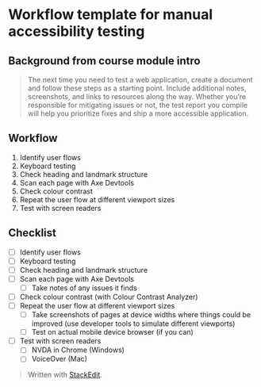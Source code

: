 # Workflow template for manual accessibility testing 

## Background from course module intro
> The next time you need to test a web application, create a document and follow these steps as a starting point. Include additional notes, screenshots, and links to resources along the way.
>Whether you’re responsible for mitigating issues or not, the test report you compile will help you prioritize fixes and ship a more accessible application.

## Workflow
1. Identify user flows
2. Keyboard testing
3. Check heading and landmark structure
4. Scan each page with Axe Devtools
5. Check colour contrast
6. Repeat the user flow at different viewport sizes
7. Test with screen readers

## Checklist

- [ ] Identify user flows
- [ ] Keyboard testing
- [ ] Check heading and landmark structure
- [ ] Scan each page with Axe Devtools
	- [ ] Take notes of any issues it finds
- [ ] Check colour contrast (with Colour Contrast Analyzer)
- [ ] Repeat the user flow at different viewport sizes
	- [ ] Take screenshots of pages at device widths where things could be improved (use developer tools to simulate different viewports)
	- [ ] Test on actual mobile device browser (if you can)
- [ ] Test with screen readers
	- [ ] NVDA in Chrome (Windows)
	- [ ] VoiceOver (Mac)

> Written with [StackEdit](https://stackedit.io/).
<!--stackedit_data:
eyJoaXN0b3J5IjpbNzg1NDExNTIyXX0=
-->